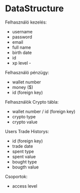 # DataStructure #

Felhasználó kezelés: 
  - username 
  - password 
  - email 
  - full name 
  - birth date 
  - id 
  - xp level -

Felhasználó pénzügy: 
  - wallet number 
  - money ($) 
  - id (foreign key)

Felhasználók Crypto tábla: 
  - wallet number / id (foreign key) 
  - crypto type
  - crypto value

Users Trade Historys:
  - id (foreign key)
  - trade date
  - spent type
  - spent value
  - bought type
  - bougth value

Csoportok: 
  - access level
